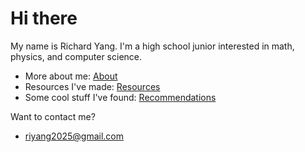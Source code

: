 # Hi there
My name is Richard Yang. I'm a high school junior interested in math, physics, and computer science. 

- More about me: [About](/about.md)
- Resources I've made: [Resources](/resources.md)
- Some cool stuff I've found: [Recommendations](/recs.md)

Want to contact me?
- [riyang2025@gmail.com](mailto:riyang2025@gmail.com)